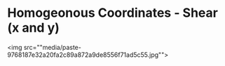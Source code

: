 # Homogeonous Coordinates - Shear (x and y)
<img src=""media/paste-9768187e32a20fa2c89a872a9de8556f71ad5c55.jpg"">
